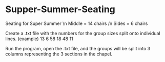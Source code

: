 # Supper-Summer-Seating
Seating for Super Summer \n
Middle = 14 chairs /n
Sides = 6 chairs

Create a .txt file with the numbers for the group sizes split onto individual lines.
(example)
13
6
58
18
48
11

Run the program, open the .txt file, and the groups will be split into 3 columns representing the 3 sections in the chapel.
